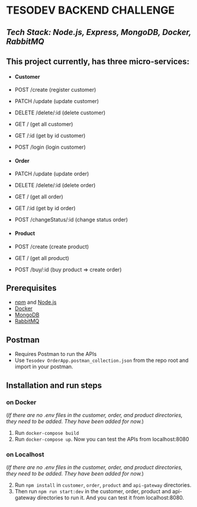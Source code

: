 # TESODEV BACKEND CHALLENGE
## _Tech Stack: Node.js, Express, MongoDB, Docker, RabbitMQ_


## This project currently, has three micro-services:

- #### Customer
- POST /create  (register customer)
- PATCH /update (update customer)
- DELETE /delete/:id (delete customer)
- GET / (get all customer)
- GET /:id (get by id customer)
- POST /login (login customer)

- #### Order
- PATCH /update (update order)
- DELETE /delete/:id (delete order)
- GET / (get all order)
- GET /:id (get by id order)
- POST /changeStatus/:id (change status order)

- #### Product
- POST /create (create product)
- GET / (get all product)
- POST /buy/:id (buy product => create order)


## Prerequisites
- [npm](https://www.npmjs.com) and [Node.js](https://nodejs.dev/en/) 
- [Docker](https://www.docker.com)
- [MongoDB](https://www.mongodb.com)
- [RabbitMQ](https://www.rabbitmq.com)

## Postman
- Requires Postman to run the APIs
- Use `Tesodev OrderApp.postman_collection.json` from the repo root and import in your postman.

## Installation and run steps

### on Docker
(_If there are no .env files in the customer, order, and product directories, they need to be added. They have been added for now._)

1. Run `docker-compose build`
2. Run `docker-compose up`. Now you can test the APIs from localhost:8080

### on Localhost
(_If there are no .env files in the customer, order, and product directories, they need to be added. They have been added for now._)

2. Run `npm install` in `customer`, `order`, `product` and `api-gateway` directories.
3. Then run `npm run start:dev` in the customer, order, product and api-gateway directories to run it. And you can test it from localhost:8080.


